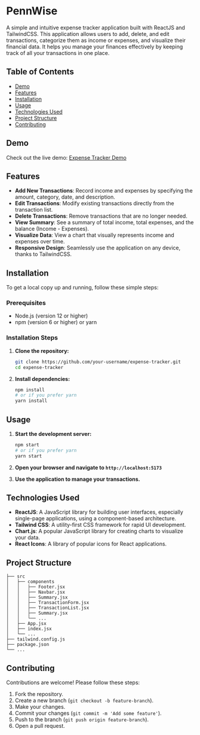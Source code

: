 # PennWise

A simple and intuitive expense tracker application built with ReactJS and TailwindCSS. This application allows users to add, delete, and edit transactions, categorize them as income or expenses, and visualize their financial data. It helps you manage your finances effectively by keeping track of all your transactions in one place.

## Table of Contents

- [Demo](#demo)
- [Features](#features)
- [Installation](#installation)
- [Usage](#usage)
- [Technologies Used](#technologies-used)
- [Project Structure](#project-structure)
- [Contributing](#contributing)

## Demo

Check out the live demo: [Expense Tracker Demo](https://your-expense-tracker-demo-url.com)

## Features

- **Add New Transactions**: Record income and expenses by specifying the amount, category, date, and description.
- **Edit Transactions**: Modify existing transactions directly from the transaction list.
- **Delete Transactions**: Remove transactions that are no longer needed.
- **View Summary**: See a summary of total income, total expenses, and the balance (Income - Expenses).
- **Visualize Data**: View a chart that visually represents income and expenses over time.
- **Responsive Design**: Seamlessly use the application on any device, thanks to TailwindCSS.

## Installation

To get a local copy up and running, follow these simple steps:

### Prerequisites

- Node.js (version 12 or higher)
- npm (version 6 or higher) or yarn

### Installation Steps

1. **Clone the repository:**

    ```sh
    git clone https://github.com/your-username/expense-tracker.git
    cd expense-tracker
    ```

2. **Install dependencies:**

    ```sh
    npm install
    # or if you prefer yarn
    yarn install
    ```

## Usage

1. **Start the development server:**

    ```sh
    npm start
    # or if you prefer yarn
    yarn start
    ```

2. **Open your browser and navigate to `http://localhost:5173`**

3. **Use the application to manage your transactions.**

## Technologies Used

- **ReactJS**: A JavaScript library for building user interfaces, especially single-page applications, using a component-based architecture.
- **Tailwind CSS**: A utility-first CSS framework for rapid UI development.
- **Chart.js**: A popular JavaScript library for creating charts to visualize your data.
- **React Icons**: A library of popular icons for React applications.

## Project Structure

```plaintext
├── src
│   ├── components
│   │   ├── Footer.jsx
│   │   ├── Navbar.jsx
│   │   ├── Summary.jsx
│   │   ├── TransactionForm.jsx
│   │   ├── TransactionList.jsx
│   │   ├── Summary.jsx
│   │   └── ...
│   ├── App.jsx
│   ├── index.jsx
│   └── ...
├── tailwind.config.js
├── package.json
└── ...
```

## Contributing

Contributions are welcome! Please follow these steps:

1. Fork the repository.
2. Create a new branch (`git checkout -b feature-branch`).
3. Make your changes.
4. Commit your changes (`git commit -m 'Add some feature'`).
5. Push to the branch (`git push origin feature-branch`).
6. Open a pull request.